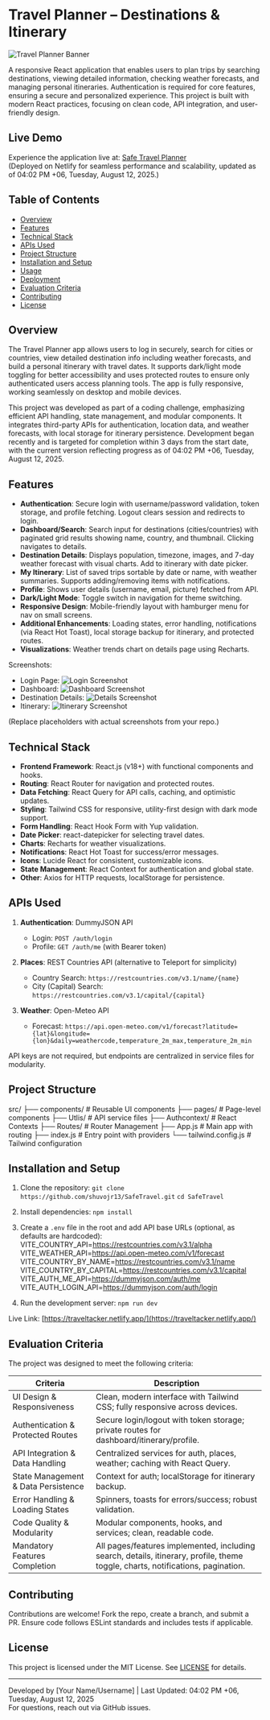 # Travel Planner – Destinations & Itinerary

![Travel Planner Banner](https://via.placeholder.com/1200x400?text=Safe+Travel+Planner) <!-- Placeholder for banner image; replace with actual if available -->

A responsive React application that enables users to plan trips by searching destinations, viewing detailed information, checking weather forecasts, and managing personal itineraries. Authentication is required for core features, ensuring a secure and personalized experience. This project is built with modern React practices, focusing on clean code, API integration, and user-friendly design.

## Live Demo
Experience the application live at: [Safe Travel Planner](https://traveltacker.netlify.app/)  
(Deployed on Netlify for seamless performance and scalability, updated as of 04:02 PM +06, Tuesday, August 12, 2025.)

## Table of Contents
- [Overview](#overview)
- [Features](#features)
- [Technical Stack](#technical-stack)
- [APIs Used](#apis-used)
- [Project Structure](#project-structure)
- [Installation and Setup](#installation-and-setup)
- [Usage](#usage)
- [Deployment](#deployment)
- [Evaluation Criteria](#evaluation-criteria)
- [Contributing](#contributing)
- [License](#license)

## Overview
The Travel Planner app allows users to log in securely, search for cities or countries, view detailed destination info including weather forecasts, and build a personal itinerary with travel dates. It supports dark/light mode toggling for better accessibility and uses protected routes to ensure only authenticated users access planning tools. The app is fully responsive, working seamlessly on desktop and mobile devices.

This project was developed as part of a coding challenge, emphasizing efficient API handling, state management, and modular components. It integrates third-party APIs for authentication, location data, and weather forecasts, with local storage for itinerary persistence. Development began recently and is targeted for completion within 3 days from the start date, with the current version reflecting progress as of 04:02 PM +06, Tuesday, August 12, 2025.

## Features
- **Authentication**: Secure login with username/password validation, token storage, and profile fetching. Logout clears session and redirects to login.
- **Dashboard/Search**: Search input for destinations (cities/countries) with paginated grid results showing name, country, and thumbnail. Clicking navigates to details.
- **Destination Details**: Displays population, timezone, images, and 7-day weather forecast with visual charts. Add to itinerary with date picker.
- **My Itinerary**: List of saved trips sortable by date or name, with weather summaries. Supports adding/removing items with notifications.
- **Profile**: Shows user details (username, email, picture) fetched from API.
- **Dark/Light Mode**: Toggle switch in navigation for theme switching.
- **Responsive Design**: Mobile-friendly layout with hamburger menu for nav on small screens.
- **Additional Enhancements**: Loading states, error handling, notifications (via React Hot Toast), local storage backup for itinerary, and protected routes.
- **Visualizations**: Weather trends chart on details page using Recharts.

Screenshots:  
- Login Page: ![Login Screenshot](https://via.placeholder.com/800x600?text=Login+Page)  
- Dashboard: ![Dashboard Screenshot](https://via.placeholder.com/800x600?text=Dashboard+Search)  
- Destination Details: ![Details Screenshot](https://via.placeholder.com/800x600?text=Destination+Details)  
- Itinerary: ![Itinerary Screenshot](https://via.placeholder.com/800x600?text=My+Itinerary)  

(Replace placeholders with actual screenshots from your repo.)

## Technical Stack
- **Frontend Framework**: React.js (v18+) with functional components and hooks.
- **Routing**: React Router for navigation and protected routes.
- **Data Fetching**: React Query for API calls, caching, and optimistic updates.
- **Styling**: Tailwind CSS for responsive, utility-first design with dark mode support.
- **Form Handling**: React Hook Form with Yup validation.
- **Date Picker**: react-datepicker for selecting travel dates.
- **Charts**: Recharts for weather visualizations.
- **Notifications**: React Hot Toast for success/error messages.
- **Icons**: Lucide React for consistent, customizable icons.
- **State Management**: React Context for authentication and global state.
- **Other**: Axios for HTTP requests, localStorage for persistence.

## APIs Used
1. **Authentication**: DummyJSON API  
   - Login: `POST /auth/login`  
   - Profile: `GET /auth/me` (with Bearer token)  

2. **Places**: REST Countries API (alternative to Teleport for simplicity)  
   - Country Search: `https://restcountries.com/v3.1/name/{name}`  
   - City (Capital) Search: `https://restcountries.com/v3.1/capital/{capital}`  

3. **Weather**: Open-Meteo API  
   - Forecast: `https://api.open-meteo.com/v1/forecast?latitude={lat}&longitude={lon}&daily=weathercode,temperature_2m_max,temperature_2m_min`  

API keys are not required, but endpoints are centralized in service files for modularity.

## Project Structure
src/
├── components/         # Reusable UI components 
├── pages/              # Page-level components 
├── Utlis/              # API service files 
├── Authcontext/        # React Contexts 
├── Routes/             # Router Management
├── App.js              # Main app with routing
├── index.js            # Entry point with providers
└── tailwind.config.js  # Tailwind configuration


## Installation and Setup
1. Clone the repository:
`git clone https://github.com/shuvojr13/SafeTravel.git`
`cd SafeTravel` 


2. Install dependencies:
`npm install`

3. Create a `.env` file in the root and add API base URLs (optional, as defaults are hardcoded):
VITE_COUNTRY_API=https://restcountries.com/v3.1/alpha
VITE_WEATHER_API=https://api.open-meteo.com/v1/forecast
VITE_COUNTRY_BY_NAME=https://restcountries.com/v3.1/name
VITE_COUNTRY_BY_CAPITAL=https://restcountries.com/v3.1/capital
VITE_AUTH_ME_API=https://dummyjson.com/auth/me
VITE_AUTH_LOGIN_API=https://dummyjson.com/auth/login



4. Run the development server:
`npm run dev`

Live Link: [https://traveltacker.netlify.app/](https://traveltacker.netlify.app/)

## Evaluation Criteria
The project was designed to meet the following criteria:

| Criteria                  | Description |
|---------------------------|-------------|
| UI Design & Responsiveness | Clean, modern interface with Tailwind CSS; fully responsive across devices. |
| Authentication & Protected Routes | Secure login/logout with token storage; private routes for dashboard/itinerary/profile. |
| API Integration & Data Handling | Centralized services for auth, places, weather; caching with React Query. |
| State Management & Data Persistence | Context for auth; localStorage for itinerary backup. |
| Error Handling & Loading States | Spinners, toasts for errors/success; robust validation. |
| Code Quality & Modularity | Modular components, hooks, and services; clean, readable code. |
| Mandatory Features Completion | All pages/features implemented, including search, details, itinerary, profile, theme toggle, charts, notifications, pagination. |

## Contributing
Contributions are welcome! Fork the repo, create a branch, and submit a PR. Ensure code follows ESLint standards and includes tests if applicable.

## License
This project is licensed under the MIT License. See [LICENSE](LICENSE) for details.

---

Developed by [Your Name/Username] | Last Updated: 04:02 PM +06, Tuesday, August 12, 2025  
For questions, reach out via GitHub issues.